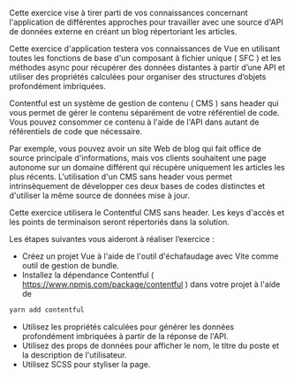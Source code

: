 Cette exercice vise à tirer parti de vos connaissances concernant l'application de différentes approches pour travailler avec une source d'API de données externe en créant un blog répertoriant les articles. 

Cette exercice d'application testera vos connaissances de Vue en utilisant toutes les fonctions de base d'un composant à fichier unique ( SFC ) et les méthodes async pour récupérer des données distantes à partir d’une API et utiliser des propriétés calculées pour organiser des structures d’objets profondément imbriquées.
			
Contentful est un système de gestion de contenu ( CMS ) sans header qui vous permet de gérer le contenu séparément de votre référentiel de code. Vous pouvez consommer ce contenu à l'aide de l'API dans autant de référentiels de code que nécessaire. 

Par exemple, vous pouvez avoir un site Web de blog qui fait office de source principale d'informations, mais vos clients souhaitent une page autonome sur un domaine différent qui récupère uniquement les articles les plus récents. L'utilisation d'un CMS sans header vous permet intrinsèquement de développer ces deux bases de codes distinctes et d'utiliser la même source de données mise à jour.


Cette exercice utilisera le Contentful CMS sans header. Les keys d'accès et les points de terminaison seront répertoriés dans la solution.
			
Les étapes suivantes vous aideront à réaliser l’exercice :
			
- Créez un projet Vue à l'aide de l'outil d'échafaudage avec Vite comme outil de gestion de bundle. 
- Installez la dépendance Contentful ( https://www.npmjs.com/package/contentful ) dans votre projet à l'aide de 
```sh
yarn add contentful
```

- Utilisez les propriétés calculées pour générer les données profondément imbriquées à partir de la réponse de l'API.
- Utilisez des props de données pour afficher le nom, le titre du poste et la description de l'utilisateur.
- Utilisez SCSS pour styliser la page.

